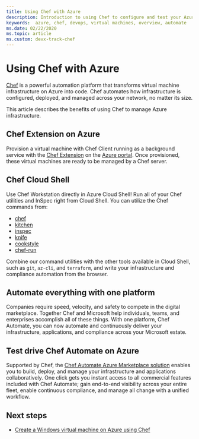 ```yaml
---
title: Using Chef with Azure
description: Introduction to using Chef to configure and test your Azure infrastructure
keywords:  azure, chef, devops, virtual machines, overview, automate
ms.date: 02/22/2020
ms.topic: article
ms.custom: devx-track-chef
---
```


# Using Chef with Azure

[Chef](https://www.chef.io) is a powerful automation platform that transforms virtual machine infrastructure on Azure into code. Chef automates how infrastructure is configured, deployed, and managed across your network, no matter its size.

This article describes the benefits of using Chef to manage Azure infrastructure.

## Chef Extension on Azure

Provision a virtual machine with Chef Client running as a background service with the [Chef Extension](https://docs.microsoft.com/azure/chef/chef-extension-portal) on the [Azure portal](https://go.microsoft.com/fwlink/p/?LinkID=525040). Once provisioned, these virtual machines are ready to be managed by a Chef server.

## Chef Cloud Shell

Use Chef Workstation directly in Azure Cloud Shell! Run all of your Chef utilities and InSpec right from Cloud Shell. You can utilize the Chef commands from:

* [chef](https://docs.chef.io/ctl_chef.html)
* [kitchen](https://docs.chef.io/ctl_kitchen.html)
* [inspec](https://www.inspec.io/docs/reference/cli/)
* [knife](https://docs.chef.io/knife.html)
* [cookstyle](https://docs.chef.io/cookstyle.html)
* [chef-run](https://www.chef.sh/docs/chef-workstation/getting-started/)

Combine our command utilities with the other tools available in Cloud Shell, such as `git`, `az-cli`, and `terraform`, and write your infrastructure and compliance automation from the browser.

## Automate everything with one platform

Companies require speed, velocity, and safety to compete in the digital marketplace. Together Chef and Microsoft help individuals, teams, and enterprises accomplish all of these things. With one platform, Chef Automate, you can now automate and continuously deliver your infrastructure, applications, and compliance across your Microsoft estate.

## Test drive Chef Automate on Azure

Supported by Chef, the [Chef Automate Azure Marketplace solution](https://azuremarketplace.microsoft.com/en-us/marketplace/apps/chef-software.chef-automate) enables you to build, deploy, and manage your infrastructure and applications collaboratively. One click gets you instant access to all commercial features included with Chef Automate; gain end-to-end visibility across your entire fleet, enable continuous compliance, and manage all change with a unified workflow.

## Next steps

* [Create a Windows virtual machine on Azure using Chef](windows-vm-configure.md)
